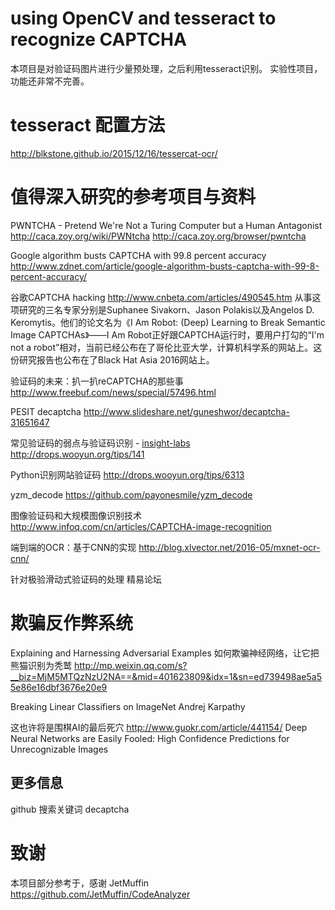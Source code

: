 # using OpenCV and tesseract to recognize CAPTCHA

本项目是对验证码图片进行少量预处理，之后利用tesseract识别。
实验性项目，功能还非常不完善。

# tesseract 配置方法

http://blkstone.github.io/2015/12/16/tessercat-ocr/


# 值得深入研究的参考项目与资料

PWNTCHA - Pretend We're Not a Turing Computer but a Human Antagonist
http://caca.zoy.org/wiki/PWNtcha
http://caca.zoy.org/browser/pwntcha

Google algorithm busts CAPTCHA with 99.8 percent accuracy
http://www.zdnet.com/article/google-algorithm-busts-captcha-with-99-8-percent-accuracy/


谷歌CAPTCHA hacking
http://www.cnbeta.com/articles/490545.htm
从事这项研究的三名专家分别是Suphanee Sivakorn、Jason Polakis以及Angelos D. Keromytis。他们的论文名为《I Am Robot: (Deep) Learning to Break Semantic Image CAPTCHAs》——I Am Robot正好跟CAPTCHA运行时，要用户打勾的“I'm not a robot”相对，当前已经公布在了哥伦比亚大学，计算机科学系的网站上。这份研究报告也公布在了Black Hat Asia 2016网站上。


验证码的未来：扒一扒reCAPTCHA的那些事
http://www.freebuf.com/news/special/57496.html

PESIT decaptcha
http://www.slideshare.net/guneshwor/decaptcha-31651647 

常见验证码的弱点与验证码识别 - [insight-labs](http://insight-labs.org/) 
http://drops.wooyun.org/tips/141

Python识别网站验证码
http://drops.wooyun.org/tips/6313

yzm_decode
https://github.com/payonesmile/yzm_decode

图像验证码和大规模图像识别技术
http://www.infoq.com/cn/articles/CAPTCHA-image-recognition


端到端的OCR：基于CNN的实现
http://blog.xlvector.net/2016-05/mxnet-ocr-cnn/


针对极验滑动式验证码的处理
精易论坛



# 欺骗反作弊系统

Explaining and Harnessing Adversarial Examples
如何欺骗神经网络，让它把熊猫识别为秃鹫
http://mp.weixin.qq.com/s?__biz=MjM5MTQzNzU2NA==&mid=401623809&idx=1&sn=ed739498ae5a55e86e16dbf3676e20e9

Breaking Linear Classifiers on ImageNet
Andrej Karpathy



这也许将是围棋AI的最后死穴
http://www.guokr.com/article/441154/
Deep Neural Networks are Easily Fooled: High Confidence Predictions for Unrecognizable Images



## 更多信息
github 搜索关键词
decaptcha

# 致谢

本项目部分参考于，感谢 JetMuffin
https://github.com/JetMuffin/CodeAnalyzer